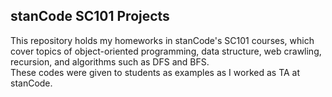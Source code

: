 ## stanCode SC101 Projects
This repository holds my homeworks in stanCode's SC101 courses, which cover topics of object-oriented programming, data structure, web crawling, recursion, and algorithms such as DFS and BFS.\
These codes were given to students as examples as I worked as TA at stanCode.
